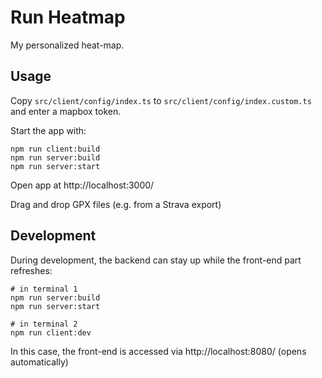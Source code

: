 Run Heatmap
===========

My personalized heat-map.

Usage
-----

Copy `src/client/config/index.ts` to `src/client/config/index.custom.ts` and enter a mapbox token. 

Start the app with:

    npm run client:build
    npm run server:build
    npm run server:start

Open app at http://localhost:3000/

Drag and drop GPX files (e.g. from a Strava export)

Development
-----------

During development, the backend can stay up while the front-end part refreshes: 

    # in terminal 1
    npm run server:build
    npm run server:start

    # in terminal 2 
    npm run client:dev

In this case, the front-end is accessed via http://localhost:8080/ (opens automatically)

